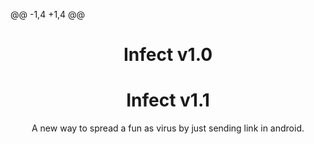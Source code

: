 @@ -1,4 +1,4 @@
<h1 align="center">Infect v1.0</h1>
<h1 align="center">Infect v1.1</h1>
<p align="center">
     A new way to spread a fun as virus by just sending link in android.
</p>
